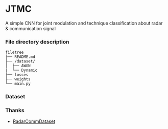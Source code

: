 # JTMC
A simple CNN for joint modulation and technique classification about radar & communication signal

### File directory description

```
filetree 
├── README.md
├── /dataset/
│  ├── AWGN
|  └── Dynamic
├── losses
├── weights
└── main.py

```
### Dataset

### Thanks

- [RadarCommDataset](https://github.com/ANDROComputationalSolutions/RadarCommDataset)
